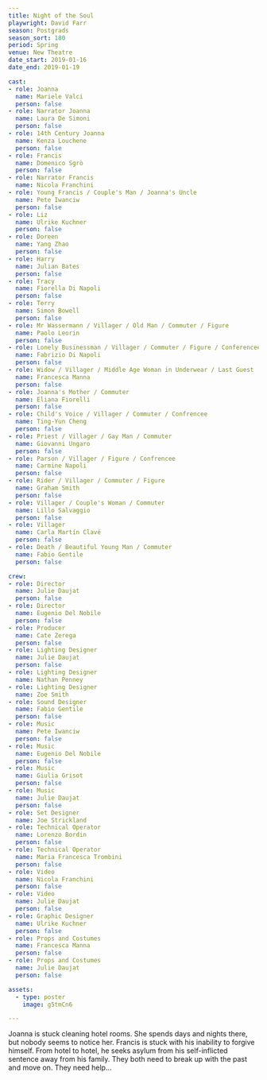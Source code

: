 ```yaml
---
title: Night of the Soul
playwright: David Farr
season: Postgrads
season_sort: 180
period: Spring
venue: New Theatre
date_start: 2019-01-16
date_end: 2019-01-19

cast:
- role: Joanna
  name: Mariele Valci
  person: false
- role: Narrator Joanna
  name: Laura De Simoni
  person: false
- role: 14th Century Joanna
  name: Kenza Louchene
  person: false
- role: Francis
  name: Domenico Sgrò
  person: false
- role: Narrator Francis
  name: Nicola Franchini
- role: Young Francis / Couple's Man / Joanna's Uncle
  name: Pete Iwanciw
  person: false
- role: Liz
  name: Ulrike Kuchner
  person: false
- role: Doreen
  name: Yang Zhao
  person: false
- role: Harry
  name: Julian Bates
  person: false
- role: Tracy
  name: Fiorella Di Napoli
  person: false
- role: Terry
  name: Simon Bowell
  person: false
- role: Mr Wassermann / Villager / Old Man / Commuter / Figure
  name: Paolo Leorin
  person: false
- role: Lonely Businessman / Villager / Commuter / Figure / Conferencee
  name: Fabrizio Di Napoli
  person: false
- role: Widow / Villager / Middle Age Woman in Underwear / Last Guest
  name: Francesca Manna
  person: false
- role: Joanna's Mother / Commuter
  name: Eliana Fiorelli
  person: false
- role: Child's Voice / Villager / Commuter / Confrencee
  name: Ting-Yun Cheng
  person: false
- role: Priest / Villager / Gay Man / Commuter
  name: Giovanni Ungaro
  person: false
- role: Parson / Villager / Figure / Confrencee
  name: Carmine Napoli
  person: false
- role: Rider / Villager / Commuter / Figure
  name: Graham Smith
  person: false 
- role: Villager / Couple's Woman / Commuter
  name: Lillo Salvaggio
  person: false 
- role: Villager
  name: Carla Martín Clavé
  person: false 
- role: Death / Beautiful Young Man / Commuter
  name: Fabio Gentile
  person: false 

crew:
- role: Director
  name: Julie Daujat
  person: false
- role: Director
  name: Eugenio Del Nobile
  person: false
- role: Producer
  name: Cate Zerega
  person: false
- role: Lighting Designer
  name: Julie Daujat
  person: false
- role: Lighting Designer
  name: Nathan Penney
- role: Lighting Designer
  name: Zoe Smith
- role: Sound Designer
  name: Fabio Gentile
  person: false
- role: Music
  name: Pete Iwanciw
  person: false
- role: Music
  name: Eugenio Del Nobile
  person: false
- role: Music
  name: Giulia Grisot
  person: false
- role: Music
  name: Julie Daujat
  person: false
- role: Set Designer
  name: Joe Strickland
- role: Technical Operator
  name: Lorenzo Bordin
  person: false
- role: Technical Operator
  name: Maria Francesca Trombini
  person: false
- role: Video
  name: Nicola Franchini
  person: false
- role: Video
  name: Julie Daujat
  person: false
- role: Graphic Designer
  name: Ulrike Kuchner
  person: false
- role: Props and Costumes
  name: Francesca Manna
  person: false
- role: Props and Costumes
  name: Julie Daujat
  person: false

assets:
  - type: poster
    image: g5tmCn6

---
```


Joanna is stuck cleaning hotel rooms. She spends days and nights there, but nobody seems to notice her.
Francis is stuck with his inability to forgive himself. From hotel to hotel, he seeks asylum from his self-inflicted sentence away from his family.
They both need to break up with the past and move on. They need help...
